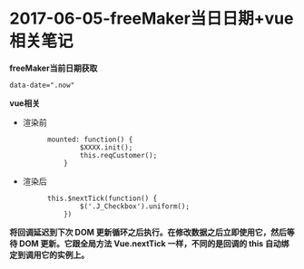 # 2017-06-05-freeMaker当日日期+vue相关笔记 #

**freeMaker当前日期获取**

	data-date=".now"

**vue相关**

- 渲染前

			mounted: function() {
                    $XXXX.init();
                    this.reqCustomer();
                }

- 渲染后

			this.$nextTick(function() {
                    $('.J_Checkbox').uniform();
                })
**将回调延迟到下次 DOM 更新循环之后执行。在修改数据之后立即使用它，然后等待 DOM 更新。它跟全局方法 Vue.nextTick 一样，不同的是回调的 this 自动绑定到调用它的实例上。**
